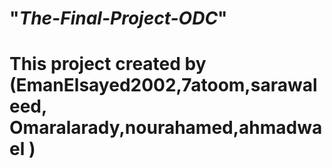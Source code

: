 # "*The-Final-Project-ODC*"
# This project created by (EmanElsayed2002,7atoom,sarawaleed, Omaralarady,nourahamed,ahmadwael )
